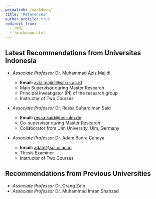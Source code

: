 ```yaml
---
permalink: /markdown/
title: "References"
author_profile: true
redirect_from: 
  - /md/
  - /markdown.html
---
```


## Latest Recommendations from Universitas Indonesia

* <i>Associate Professor</i> Dr. Muhammad Aziz Majidi
  * <b> Email: </b> aziz.majidi@sci.ui.ac.id
  * Main Supervisor during Master Research
  * Principal Investigator (PI) of the research group
  * Instructor of Two Courses

    
* <i>Associate Professor</i> Dr. Ressa Suhardiman Said
  * <b> Email: </b> ressa.said@uni-ulm.de
  * Co-supervisor during Master Research
  * Collaborator from Ulm University, Ulm, Germany


* <i>Associate Professor</i> Dr. Adam Badra Cahaya
  * <b> Email: </b> adam@sci.ui.ac.id
  * Thesis Examiner
  * Instructor of Two Courses
    

## Recommendations from Previous Universities

* <i>Associate Professor</i> Dr. Orang Zaib
*  <i>Associate Professor</i> Dr. Muhammad Imran Shahzad

